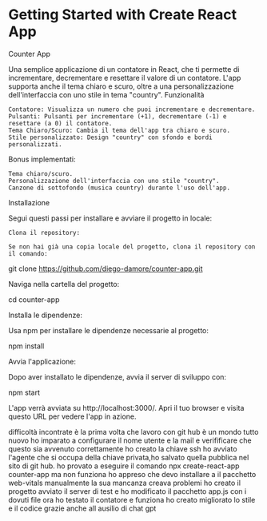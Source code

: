 # Getting Started with Create React App
Counter App

Una semplice applicazione di un contatore in React, che ti permette di incrementare, decrementare e resettare il valore di un contatore. L'app supporta anche il tema chiaro e scuro, oltre a una personalizzazione dell'interfaccia con uno stile in tema "country".
Funzionalità

    Contatore: Visualizza un numero che puoi incrementare e decrementare.
    Pulsanti: Pulsanti per incrementare (+1), decrementare (-1) e resettare (a 0) il contatore.
    Tema Chiaro/Scuro: Cambia il tema dell'app tra chiaro e scuro.
    Stile personalizzato: Design "country" con sfondo e bordi personalizzati.

Bonus implementati:

    Tema chiaro/scuro.
    Personalizzazione dell'interfaccia con uno stile "country".
    Canzone di sottofondo (musica country) durante l'uso dell'app.

Installazione

Segui questi passi per installare e avviare il progetto in locale:

    Clona il repository:

    Se non hai già una copia locale del progetto, clona il repository con il comando:

git clone https://github.com/diego-damore/counter-app.git

Naviga nella cartella del progetto:

cd counter-app

Installa le dipendenze:

Usa npm per installare le dipendenze necessarie al progetto:

npm install

Avvia l'applicazione:

Dopo aver installato le dipendenze, avvia il server di sviluppo con:

npm start

L'app verrà avviata su http://localhost:3000/. Apri il tuo browser e visita questo URL per vedere l'app in azione.






























difficoltà incontrate 
è la prima volta che lavoro con git hub è un mondo tutto nuovo ho imparato a configurare il nome utente e la mail e verifificare che questo sia avvenuto correttamente 
ho creato la chiave ssh ho avviato l'agente che si occupa della chiave privata,ho salvato quella pubblica nel sito di git hub.
ho provato a  eseguire il comando npx create-react-app counter-app ma non funziona ho appreso che devo installare a il pacchetto web-vitals manualmente la sua mancanza creava problemi 
ho creato il progetto avviato il server di test e ho modificato il pacchetto app.js con i dovuti file ora ho testato il contatore e funziona 
ho creato migliorato lo stile e il codice grazie anche all ausilio di chat gpt
